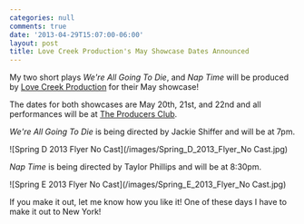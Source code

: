 ```yaml
---
categories: null
comments: true
date: '2013-04-29T15:07:00-06:00'
layout: post
title: Love Creek Production's May Showcase Dates Announced
---
```


My two short plays *We're All Going To Die*, and *Nap Time* will be produced by [Love Creek Production](https://www.facebook.com/pages/Love-Creek-Productions/58978756369?fref=ts) for their May showcase! 

The dates for both showcases are May 20th, 21st, and 22nd and all performances will be at [The Producers Club](https://maps.google.com/maps?q=the+producers+club&aq=f&um=1&ie=UTF-8&hl=en&sa=N&tab=wl&authuser=0).

*We're All Going To Die* is being directed by Jackie Shiffer and will be at 7pm.

![Spring D 2013 Flyer No Cast](/images/Spring_D_2013_Flyer_No Cast.jpg)

*Nap Time* is being directed by Taylor Phillips and will be at 8:30pm.

![Spring E 2013 Flyer No Cast](/images/Spring_E_2013_Flyer_No Cast.jpg)

If you make it out, let me know how you like it! One of these days I have to make it out to New York!